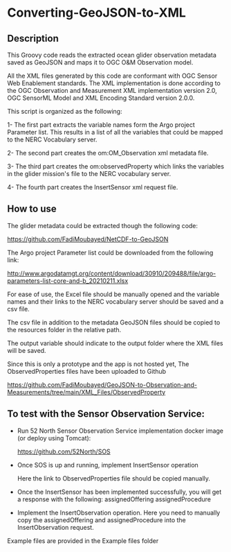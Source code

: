 # Converting-GeoJSON-to-XML

## Description
This Groovy code reads the extracted ocean glider observation metadata saved as GeoJSON and maps it to OGC O&M Observation model.


All the XML files generated by this code are conformant with OGC Sensor Web Enablement standards. The XML implementation is done according to the OGC Observation and Measurement XML implementation version 2.0, OGC SensorML Model and XML Encoding Standard version 2.0.0.

This script is organized as the following:

  1- The first part extracts the variable names form the Argo project Parameter list. This results in a list of all the variables that could be mapped to the NERC Vocabulary server.

  2- The second part creates the om:OM_Observation xml metadata file.

  3- The third part creates the om:observedProperty which links the variables in the glider mission's file to the NERC vocabulary server.

  4- The fourth part creates the InsertSensor xml request file.



  ## How to use
  The glider metadata could be extracted though the following code:
  
   https://github.com/FadiMoubayed/NetCDF-to-GeoJSON

  The Argo project Parameter list could be downloaded from the following link:
  
  http://www.argodatamgt.org/content/download/30910/209488/file/argo-parameters-list-core-and-b_20210211.xlsx

  For ease of use, the Excel file should be manually opened and the variable names and their links to the NERC vocabulary server should be saved and a csv file.

  The csv file in addition to the metadata GeoJSON files should be copied to the resources folder in the relative path.

  The output variable should indicate to the output folder where the XML files will be saved.

  Since this is only a prototype and the app is not hosted yet, The ObservedProperties files have been uploaded to Github
  
  https://github.com/FadiMoubayed/GeoJSON-to-Observation-and-Measurements/tree/main/XML_Files/ObservedProperty
  
  ## To test with the Sensor Observation Service:
  - Run 52 North Sensor Observation Service implementation docker image (or deploy using Tomcat):
  
       https://github.com/52North/SOS
  
  - Once SOS is up and running, implement InsertSensor operation
  
       Here the link to ObservedProperties file should be copied manually.
       
  - Once the InsertSensor has been implemented successfully, you will get a response with the following:
  assignedOffering
  assignedProcedure

  - Implement the InsertObservation operation. Here you need to manually copy the assignedOffering and assignedProcedure into the InsertObservation request.

  Example files are provided in the Example files folder




